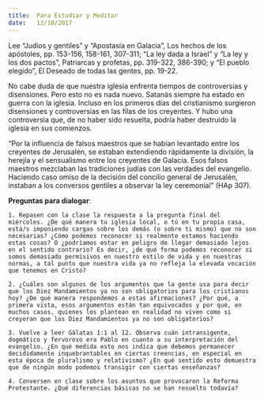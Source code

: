 ```yaml
---
title:  Para Estudiar y Meditar
date:   13/10/2017
---
```


Lee “Judíos y gentiles” y “Apostasía en Galacia”, Los hechos de los apóstoles, pp. 153-156, 158-161, 307-311; “La ley dada a Israel” y “La ley y los dos pactos”, Patriarcas y profetas, pp. 319-322, 386-390; y “El pueblo elegido”, El Deseado de todas las gentes, pp. 19-22.

No cabe duda de que nuestra iglesia enfrenta tiempos de controversias y disensiones. Pero esto no es nada nuevo. Satanás siempre ha estado en guerra con la iglesia. Incluso en los primeros días del cristianismo surgieron disensiones y controversias en las filas de los creyentes. Y hubo una controversia que, de no haber sido resuelta, podría haber destruido la iglesia en sus comienzos.

“Por la influencia de falsos maestros que se habían levantado entre los creyentes de Jerusalén, se estaban extendiendo rápidamente la división, la herejía y el sensualismo entre los creyentes de Galacia. Esos falsos maestros mezclaban las tradiciones judías con las verdades del evangelio. Haciendo caso omiso de la decisión del concilio general de Jerusalén, instaban a los conversos gentiles a observar la ley ceremonial” (HAp 307).

**Preguntas para dialogar**:

`1. Repasen con la clase la respuesta a la pregunta final del miércoles. ¿De qué manera tu iglesia local, o tú en tu propia casa, está/s imponiendo cargas sobre los demás (o sobre ti mismo) que no son necesarias? ¿Cómo podemos reconocer si realmente estamos haciendo estas cosas? O ¿podríamos estar en peligro de llegar demasiado lejos en el sentido contrario? Es decir, ¿de qué forma podemos reconocer si somos demasiado permisivos en nuestro estilo de vida y en nuestras normas, a tal punto que nuestra vida ya no refleja la elevada vocación que tenemos en Cristo?`

`2. ¿Cuáles son algunos de los argumentos que la gente usa para decir que los Diez Mandamientos ya no son obligatorios para los cristianos hoy? ¿De qué manera respondemos a estas afirmaciones? ¿Por qué, a primera vista, esos argumentos están tan equivocados y por qué, en muchos casos, quienes los plantean en realidad no viven como si creyeran que los Diez Mandamientos ya no son obligatorios?`

`3. Vuelve a leer Gálatas 1:1 al 12. Observa cuán intransigente, dogmático y fervoroso era Pablo en cuanto a su interpretación del evangelio. ¿En qué medida esto nos indica que debemos permanecer decididamente inquebrantables en ciertas creencias, en especial en esta época de pluralismo y relativismo? ¿En qué sentido esto demuestra que de ningún modo podemos transigir con ciertas enseñanzas?`

`4. Conversen en clase sobre los asuntos que provocaron la Reforma Protestante. ¿Qué diferencias básicas no se han resuelto todavía?`